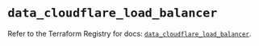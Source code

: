 # `data_cloudflare_load_balancer`

Refer to the Terraform Registry for docs: [`data_cloudflare_load_balancer`](https://registry.terraform.io/providers/cloudflare/cloudflare/5.9.0/docs/data-sources/load_balancer).
